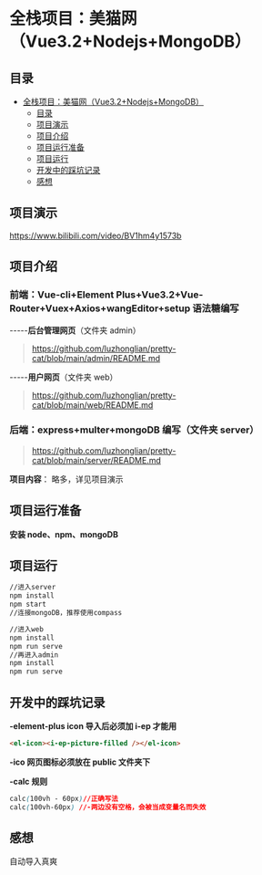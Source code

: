 # 全栈项目：美猫网（Vue3.2+Nodejs+MongoDB）

## 目录

- [全栈项目：美猫网（Vue3.2+Nodejs+MongoDB）](#全栈项目美猫网vue32nodejsmongodb)
  - [目录](#目录)
  - [项目演示 ](#项目演示-)
  - [项目介绍 ](#项目介绍-)
  - [项目运行准备 ](#项目运行准备-)
  - [项目运行 ](#项目运行-)
  - [开发中的踩坑记录 ](#开发中的踩坑记录-)
  - [感想 ](#感想-)

## 项目演示 <a name = "demo"></a>

https://www.bilibili.com/video/BV1hm4y1573b

## 项目介绍 <a name = "about"></a>

### 前端：Vue-cli+Element Plus+Vue3.2+Vue-Router+Vuex+Axios+wangEditor+setup 语法糖编写  
-----**后台管理网页**（文件夹 admin）    
>https://github.com/luzhonglian/pretty-cat/blob/main/admin/README.md

-----**用户网页**（文件夹 web）  
>https://github.com/luzhonglian/pretty-cat/blob/main/web/README.md


### 后端：express+multer+mongoDB 编写（文件夹 server）  
>https://github.com/luzhonglian/pretty-cat/blob/main/server/README.md

**项目内容**： 略多，详见项目演示

## 项目运行准备 <a name = "getting_started"></a>

**安装 node、npm、mongoDB**

## 项目运行 <a name = "usage"></a>

```cmd
//进入server
npm install
npm start
//连接mongoDB，推荐使用compass

//进入web
npm install
npm run serve
//再进入admin
npm install
npm run serve
```

## 开发中的踩坑记录 <a name = "bug"></a>

**-element-plus icon 导入后必须加 i-ep 才能用**

```html
<el-icon><i-ep-picture-filled /></el-icon>
```

**-ico 网页图标必须放在 public 文件夹下**

**-calc 规则**

```css
calc(100vh - 60px)//正确写法
calc(100vh-60px) //-两边没有空格，会被当成变量名而失效
```

## 感想 <a name = "opinion"></a>

自动导入真爽
